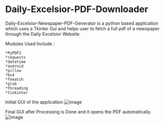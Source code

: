 # Daily-Excelsior-PDF-Downloader
Daily-Excelsior-Newspaper-PDF-Generator is a python based application which uses a Tkinter Gui and helps user to fetch a full pdf of a newspaper through the Daily Excelsior Website.

Modules Used Include :
```
*PyPDF2
*requests
*datetime
*android
*pillow
*bs4
*fnmatch
*glob
*threading
*tinkinter
```

Initial GUI of the application
![image](https://user-images.githubusercontent.com/52342927/199975345-e8aa7fd4-9152-4da7-9652-935333f8d908.png)

Final GUI after Processing is Done and it opens the PDF automatically.
![image](https://user-images.githubusercontent.com/52342927/199975416-ccfde68a-5a01-45a4-93ee-61d0000501bf.png)
